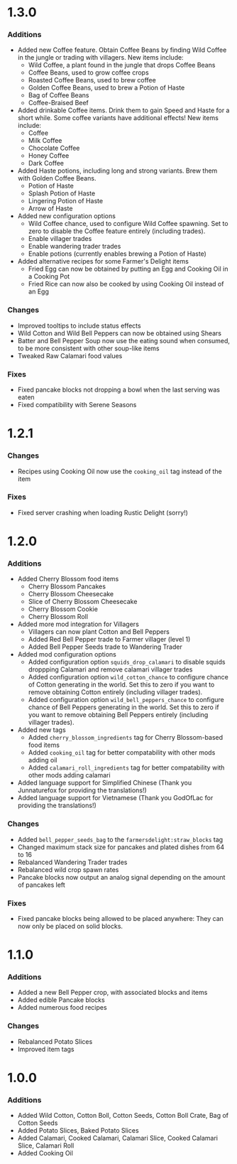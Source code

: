 # 1.3.0
### Additions
- Added new Coffee feature. Obtain Coffee Beans by finding Wild Coffee in the jungle or trading with villagers.
  New items include:
  - Wild Coffee, a plant found in the jungle that drops Coffee Beans
  - Coffee Beans, used to grow coffee crops
  - Roasted Coffee Beans, used to brew coffee
  - Golden Coffee Beans, used to brew a Potion of Haste
  - Bag of Coffee Beans
  - Coffee-Braised Beef
- Added drinkable Coffee items. Drink them to gain Speed and Haste for a short while. 
  Some coffee variants have additional effects! New items include:
  - Coffee
  - Milk Coffee
  - Chocolate Coffee
  - Honey Coffee
  - Dark Coffee
- Added Haste potions, including long and strong variants. Brew them with Golden Coffee Beans.
  - Potion of Haste
  - Splash Potion of Haste
  - Lingering Potion of Haste
  - Arrow of Haste
- Added new configuration options
  - Wild Coffee chance, used to configure Wild Coffee spawning. Set to zero to disable the Coffee feature entirely (including trades).
  - Enable villager trades
  - Enable wandering trader trades
  - Enable potions (currently enables brewing a Potion of Haste)
- Added alternative recipes for some Farmer's Delight items
  - Fried Egg can now be obtained by putting an Egg and Cooking Oil in a Cooking Pot
  - Fried Rice can now also be cooked by using Cooking Oil instead of an Egg

### Changes
- Improved tooltips to include status effects
- Wild Cotton and Wild Bell Peppers can now be obtained using Shears
- Batter and Bell Pepper Soup now use the eating sound when consumed, to be more consistent with other soup-like items
- Tweaked Raw Calamari food values

### Fixes
- Fixed pancake blocks not dropping a bowl when the last serving was eaten
- Fixed compatibility with Serene Seasons


# 1.2.1
### Changes
- Recipes using Cooking Oil now use the `cooking_oil` tag instead of the item

### Fixes
- Fixed server crashing when loading Rustic Delight (sorry!)


# 1.2.0

### Additions
- Added Cherry Blossom food items
  - Cherry Blossom Pancakes
  - Cherry Blossom Cheesecake
  - Slice of Cherry Blossom Cheesecake
  - Cherry Blossom Cookie
  - Cherry Blossom Roll
- Added more mod integration for Villagers
  - Villagers can now plant Cotton and Bell Peppers
  - Added Red Bell Pepper trade to Farmer villager (level 1)
  - Added Bell Pepper Seeds trade to Wandering Trader
- Added mod configuration options
  - Added configuration option `squids_drop_calamari` to disable squids droppping Calamari and remove calamari villager trades
  - Added configuration option `wild_cotton_chance` to configure chance of Cotton generating in the world. 
    Set this to zero if you want to remove obtaining Cotton entirely (including villager trades).
  - Added configuration option `wild_bell_peppers_chance` to configure chance of Bell Peppers generating in the world.
   Set this to zero if you want to remove obtaining Bell Peppers entirely (including villager trades).
- Added new tags
  - Added `cherry_blossom_ingredients` tag for Cherry Blossom-based food items
  - Added `cooking_oil` tag for better compatability with other mods adding oil
  - Added `calamari_roll_ingredients` tag for better compatability with other mods adding calamari
- Added language support for Simplified Chinese (Thank you Junnaturefox for providing the translations!)
- Added language support for Vietnamese (Thank you GodOfLac for providing the translations!)

### Changes
- Added `bell_pepper_seeds_bag` to the `farmersdelight:straw_blocks` tag
- Changed maximum stack size for pancakes and plated dishes from 64 to 16
- Rebalanced Wandering Trader trades
- Rebalanced wild crop spawn rates
- Pancake blocks now output an analog signal depending on the amount of pancakes left

### Fixes
- Fixed pancake blocks being allowed to be placed anywhere: They can now only be placed on solid blocks.

# 1.1.0

### Additions
- Added a new Bell Pepper crop, with associated blocks and items
- Added edible Pancake blocks
- Added numerous food recipes

### Changes
- Rebalanced Potato Slices
- Improved item tags


# 1.0.0

### Additions
- Added Wild Cotton, Cotton Boll, Cotton Seeds, Cotton Boll Crate, Bag of Cotton Seeds
- Added Potato Slices, Baked Potato Slices
- Added Calamari, Cooked Calamari, Calamari Slice, Cooked Calamari Slice, Calamari Roll
- Added Cooking Oil